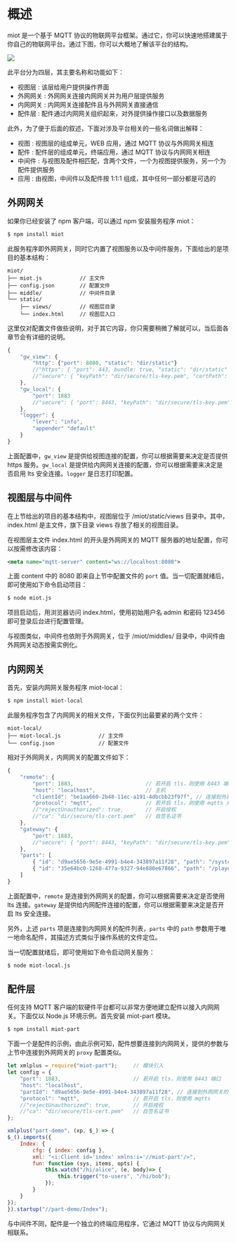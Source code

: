 # 概述

miot 是一个基于 MQTT 协议的物联网平台框架。通过它，你可以快速地搭建属于你自己的物联网平台。通过下图，你可以大概地了解该平台的结构。

<img src="https://xmlplus.cn/img/miot/framework.png" class="img-responsive"/>

此平台分为四层，其主要名称和功能如下：

- 视图层 : 该层给用户提供操作界面
- 外网网关 : 外网网关连接内网网关并为用户层提供服务
- 内网网关 : 内网网关连接配件且与外网网关直接通信
- 配件层 : 配件通过内网网关组织起来，对外提供操作接口以及数据服务

此外，为了便于后面的叙述，下面对涉及平台相关的一些名词做出解释：

- 视图 : 视图层的组成单元，WEB 应用，通过 MQTT 协议与外网网关相连
- 配件 : 配件层的组成单元，终端应用，通过 MQTT 协议与内网网关相连
- 中间件 : 与视图及配件相匹配，含两个文件，一个为视图提供服务，另一个为配件提供服务
- 应用 : 由视图，中间件以及配件按 1:1:1 组成，其中任何一部分都是可选的

## 外网网关

如果你已经安装了 npm 客户端，可以通过 npm 安装服务程序 miot：

```bash
$ npm install miot
```

此服务程序即外网网关，同时它内置了视图服务以及中间件服务，下面给出的是项目的基本结构：

```
miot/
├── miot.js            // 主文件
├── config.json        // 配置文件
├── middle/            // 中间件目录
└── static/
    ├── views/         // 视图层目录
    └── index.html     // 视图层入口
```

这里仅对配置文件做些说明，对于其它内容，你只需要稍微了解就可以，当后面各章节会有详细的说明。

```js
{
    "gw_view": {
        "http": {"port": 8080, "static": "dir/static"}
        //"https": { "port": 443, bundle: true, "static": "dir/static" }, 
        //"secure": { "keyPath": "dir/secure/tls-key.pem", "certPath": "dir/secure/tls-cert.pem" } },
    },
    "gw_local": {
        "port": 1883
        //"secure": { "port": 8443, "keyPath": "dir/secure/tls-key.pem",  "certPath": "dir/secure/tls-cert.pem" }
    },
    "logger": {
        "lever": "info",
        "appender" "default"
    }
}
```

上面配置中，`gw_view` 是提供给视图连接的配置，你可以根据需要来决定是否提供 https 服务。`gw_local` 是提供给内网网关连接的配置，你可以根据需要来决定是否启用 lts 安全连接。`logger` 是日志打印配置。

## 视图层与中间件

在上节给出的项目的基本结构中，视图层位于 /miot/static/views 目录中。其中，index.html 是主文件，旗下目录 views 存放了相关的视图目录。

在视图层主文件 index.html 的开头是外网网关的 MQTT 服务器的地址配置，你可以按需修改该内容：

```xml
<meta name="mqtt-server" content="ws://localhost:8080">
```

上面 content 中的 8080 即来自上节中配置文件的 `port` 值。当一切配置就绪后，即可使用如下命令启动项目：

```bash
$ node miot.js
```

项目启动后，用浏览器访问 index.html，使用初始用户名 admin 和密码 123456 即可登录后台进行配置管理。

与视图类似，中间件也依附于外网网关，位于 /miot/middles/ 目录中，中间件由外网网关动态按需实例化。

## 内网网关

首先，安装内网网关服务程序 miot-local：

```bash
$ npm install miot-local
```

此服务程序包含了内网网关的相关文件，下面仅列出最要紧的两个文件：

```
miot-local/
├── miot-local.js            // 主文件
└── config.json              // 配置文件
```

相对于外网网关，内网网关的配置文件如下：

```js
{
    "remote": {
        "port": 1883,                       // 若开启 tls，则使用 8443 端口
        "host": "localhost",                // 主机
        "clientId": "be1aa660-2b48-11ec-a191-4dbcbb23f97f", // 连接到外网网关的客户端标识符
        "protocol": "mqtt",                 // 若开启 tls，则使用 mqtts 并打开下面的注释
        //"rejectUnauthorized": true,       // 开启授权
        //"ca": "dir/secure/tls-cert.pem"   // 自签名证书
    },
    "gateway": {
        "port": 1883,
        //"secure": { "port": 8443, "keyPath": "dir/secure/tls-key.pem",  "certPath": "dir/secure/tls-cert.pem" }
    },
    "parts": [
        { "id": "d9ae5656-9e5e-4991-b4e4-343897a11f28", "path": "/system" },
        { "id": "35e64bc0-1268-477a-9327-94e880e67866", "path": "/player" }
    ]
}
```

上面配置中，`remote` 是连接到外网网关的配置，你可以根据需要来决定是否使用 lts 连接。`gateway` 是提供给内网配件连接的配置，你可以根据需要来决定是否开启 lts 安全连接。

另外，上述 `parts` 项是连接到内网网关的配件列表，`parts` 中的 `path` 参数用于唯一地命名配件，其描述方式类似于操作系统的文件定位。

当一切配置就绪后，即可使用如下命令启动网关服务：

```bash
$ node miot-local.js
```

## 配件层

任何支持 MQTT 客户端的软硬件平台都可以非常方便地建立配件以接入内网网关。下面仅以 Node.js 环境示例。首先安装 miot-part 模块。

```bash
$ npm install miot-part
```

下面一个是配件的示例，由此示例可知，配件想要连接到内网网关，提供的参数与上节中连接到外网网关的 `proxy` 配置类似。

```js
let xmlplus = require("miot-part");     // 模块引入
let config = {
    "port": 1883,                       // 若开启 tls，则使用 8443 端口
    "host": "localhost",
    "partId": "d9ae5656-9e5e-4991-b4e4-343897a11f28", // 连接到外网网关的客户端标识符
    "protocol": "mqtt",                 // 若开启 tls，则使用 mqtts
    //"rejectUnauthorized": true,       // 开启授权
    //"ca": "dir/secure/tls-cert.pem"   // 自签名证书
};

xmlplus("part-demo", (xp, $_) => {
$_().imports({
    Index: {
        cfg: { index: config },
        xml: "<i:Client id='index' xmlns:i='//miot-part'/>",
        fun: function (sys, items, opts) {
            this.watch("/hi/alice", (e, body)=> {
                this.trigger("to-users", "/hi/bob");
            });
        }
    }
});
}).startup("//part-demo/Index");
```

与中间件不同，配件是一个独立的终端应用程序，它通过 MQTT 协议与内网网关相联系。
